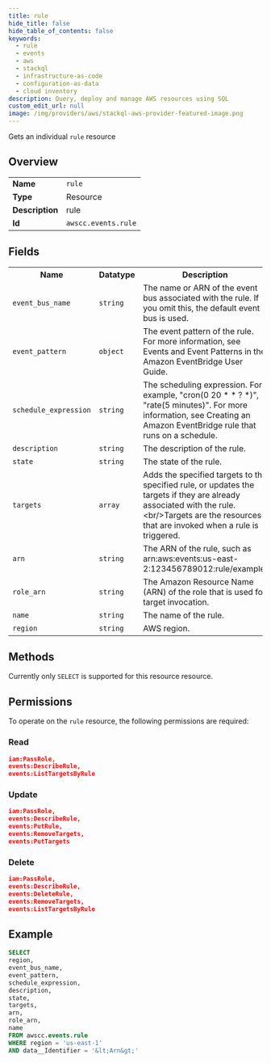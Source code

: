 ```yaml
---
title: rule
hide_title: false
hide_table_of_contents: false
keywords:
  - rule
  - events
  - aws
  - stackql
  - infrastructure-as-code
  - configuration-as-data
  - cloud inventory
description: Query, deploy and manage AWS resources using SQL
custom_edit_url: null
image: /img/providers/aws/stackql-aws-provider-featured-image.png
---
```

Gets an individual <code>rule</code> resource

## Overview
<table><tbody>
<tr><td><b>Name</b></td><td><code>rule</code></td></tr>
<tr><td><b>Type</b></td><td>Resource</td></tr>
<tr><td><b>Description</b></td><td>rule</td></tr>
<tr><td><b>Id</b></td><td><code>awscc.events.rule</code></td></tr>
</tbody></table>

## Fields
<table><tbody>
<tr><th>Name</th><th>Datatype</th><th>Description</th></tr>
<tr><td><code>event_bus_name</code></td><td><code>string</code></td><td>The name or ARN of the event bus associated with the rule. If you omit this, the default event bus is used.</td></tr>
<tr><td><code>event_pattern</code></td><td><code>object</code></td><td>The event pattern of the rule. For more information, see Events and Event Patterns in the Amazon EventBridge User Guide.</td></tr>
<tr><td><code>schedule_expression</code></td><td><code>string</code></td><td>The scheduling expression. For example, "cron(0 20 * * ? *)", "rate(5 minutes)". For more information, see Creating an Amazon EventBridge rule that runs on a schedule.</td></tr>
<tr><td><code>description</code></td><td><code>string</code></td><td>The description of the rule.</td></tr>
<tr><td><code>state</code></td><td><code>string</code></td><td>The state of the rule.</td></tr>
<tr><td><code>targets</code></td><td><code>array</code></td><td>Adds the specified targets to the specified rule, or updates the targets if they are already associated with the rule.&lt;br&#x2F;&gt;Targets are the resources that are invoked when a rule is triggered.</td></tr>
<tr><td><code>arn</code></td><td><code>string</code></td><td>The ARN of the rule, such as arn:aws:events:us-east-2:123456789012:rule&#x2F;example.</td></tr>
<tr><td><code>role_arn</code></td><td><code>string</code></td><td>The Amazon Resource Name (ARN) of the role that is used for target invocation.</td></tr>
<tr><td><code>name</code></td><td><code>string</code></td><td>The name of the rule.</td></tr>
<tr><td><code>region</code></td><td><code>string</code></td><td>AWS region.</td></tr>

</tbody></table>

## Methods
Currently only <code>SELECT</code> is supported for this resource resource.

## Permissions

To operate on the <code>rule</code> resource, the following permissions are required:

### Read
```json
iam:PassRole,
events:DescribeRule,
events:ListTargetsByRule
```

### Update
```json
iam:PassRole,
events:DescribeRule,
events:PutRule,
events:RemoveTargets,
events:PutTargets
```

### Delete
```json
iam:PassRole,
events:DescribeRule,
events:DeleteRule,
events:RemoveTargets,
events:ListTargetsByRule
```


## Example
```sql
SELECT
region,
event_bus_name,
event_pattern,
schedule_expression,
description,
state,
targets,
arn,
role_arn,
name
FROM awscc.events.rule
WHERE region = 'us-east-1'
AND data__Identifier = '&lt;Arn&gt;'
```
